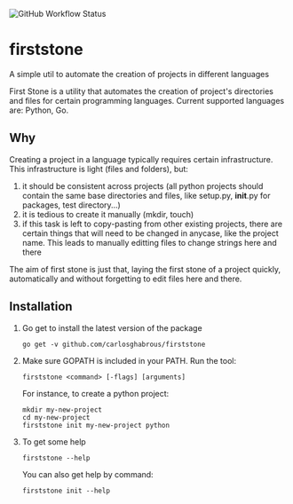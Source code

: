 ![GitHub Workflow Status](https://img.shields.io/github/workflow/status/carlosghabrous/firststone/Go)

# firststone
A simple util to automate the creation of projects in different languages

First Stone is a utility that automates the creation of project's directories and files for certain programming languages. 
Current supported languages are: Python, Go. 
    
## Why
Creating a project in a language typically requires certain infrastructure. This infrastructure is light (files and folders), but: 
1. it should be consistent across projects (all python projects should contain the same base directories and files, like setup.py, __init__.py for packages, test directory...)
2. it is tedious to create it manually (mkdir, touch)
3. if this task is left to copy-pasting from other existing projects, there are certain things that will need to be changed in anycase, like the project name. This leads to 
manually editting files to change strings here and there

The aim of first stone is just that, laying the first stone of a project quickly, automatically and without forgetting to edit files here and there. 

## Installation
1. Go get to install the latest version of the package
    ```
    go get -v github.com/carlosghabrous/firststone
    ```

2. Make sure GOPATH is included in your PATH. Run the tool: 
    ```
    firststone <command> [-flags] [arguments]
    ```

    For instance, to create a python project:
    ```
    mkdir my-new-project
    cd my-new-project
    firststone init my-new-project python
    ```

3. To get some help
    ```
    firststone --help
    ```

    You can also get help by command:
    ```
    firststone init --help
    ```

